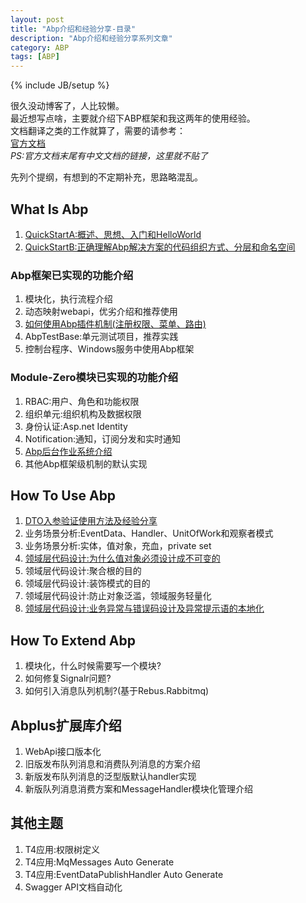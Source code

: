 ```yaml
---
layout: post
title: "Abp介绍和经验分享-目录"
description: "Abp介绍和经验分享系列文章"
category: ABP
tags: [ABP]
---
```

{% include JB/setup %}

很久没动博客了，人比较懒。  
最近想写点啥，主要就介绍下ABP框架和我这两年的使用经验。  
文档翻译之类的工作就算了，需要的请参考：  
[官方文档](https://www.aspnetboilerplate.com/Pages/Documents)  
*PS:官方文档末尾有中文文档的链接，这里就不贴了*

先列个提纲，有想到的不定期补充，思路略混乱。

## What Is Abp
1. [QuickStartA:概述、思想、入门和HelloWorld](/abp/2017/08/07/abp-quick-start-hello-world)
1. [QuickStartB:正确理解Abp解决方案的代码组织方式、分层和命名空间](/abp/2017/08/16/abp-quick-start-b-namespace-and-layers)


### Abp框架已实现的功能介绍
1. 模块化，执行流程介绍
1. 动态映射webapi，优劣介绍和推荐使用
1. [如何使用Abp插件机制(注册权限、菜单、路由)](/abp/2017/08/21/abp-how-to-use-plugin)
1. AbpTestBase:单元测试项目，推荐实践
1. 控制台程序、Windows服务中使用Abp框架


### Module-Zero模块已实现的功能介绍
1. RBAC:用户、角色和功能权限 
1. 组织单元:组织机构及数据权限
1. 身份认证:Asp.net Identity
1. Notification:通知，订阅分发和实时通知 
1. [Abp后台作业系统介绍](/abp/2017/09/05/abp-four-impl-of-background-job-store)
1. 其他Abp框架级机制的默认实现


## How To Use Abp
1. [DTO入参验证使用方法及经验分享](/abp/2017/10/26/abp-input-dto-validation)
1. 业务场景分析:EventData、Handler、UnitOfWork和观察者模式
1. 业务场景分析:实体，值对象，充血，private set
1. [领域层代码设计:为什么值对象必须设计成不可变的](/abp/2017/09/04/abp-why-value-object-should-be-immutable)
1. 领域层代码设计:聚合根的目的
1. 领域层代码设计:装饰模式的目的
1. 领域层代码设计:防止对象泛滥，领域服务轻量化
1. [领域层代码设计:业务异常与错误码设计及异常提示语的本地化](/abp/2017/08/28/abp-error-code-design)


## How To Extend Abp
1. 模块化，什么时候需要写一个模块?
1. 如何修复Signalr问题?
1. 如何引入消息队列机制?(基于Rebus.Rabbitmq)


## Abplus扩展库介绍
1. WebApi接口版本化
1. 旧版发布队列消息和消费队列消息的方案介绍
1. 新版发布队列消息的泛型版默认handler实现
1. 新版队列消息消费方案和MessageHandler模块化管理介绍


## 其他主题
1. T4应用:权限树定义
1. T4应用:MqMessages Auto Generate
1. T4应用:EventDataPublishHandler Auto Generate
1. Swagger API文档自动化
